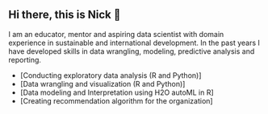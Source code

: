 ## Hi there, this is Nick 👋 
I am an educator, mentor and aspiring data scientist with domain experience in sustainable and international development. In the past years I have developed skills in data wrangling, modeling, predictive analysis and reporting.

- [Conducting exploratory data analysis (R and Python)]
- [Data wrangling and visualization (R and Python)]
- [Data modeling and Interpretation using H2O autoML in R]
- [Creating recommendation algorithm for the organization]

<!--
**nicholas-ongom/nicholas-ongom** is a ✨ _special_ ✨ repository because its `README.md` (this file) appears on your GitHub profile.

Here are some ideas to get you started:

- 🔭 I’m currently working on ...
- 🌱 I’m currently learning ...
- 👯 I’m looking to collaborate on ...
- 🤔 I’m looking for help with ...
- 💬 Ask me about ...
- 📫 How to reach me: ...
- 😄 Pronouns: ...
- ⚡ Fun fact: ...
-->
